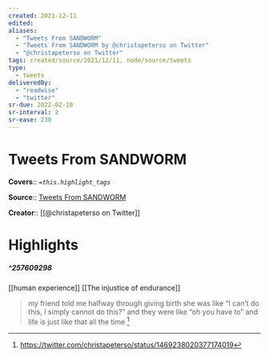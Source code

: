 ```yaml
---
created: 2021-12-11
edited: 
aliases:
  - "Tweets From SANDWORM"
  - "Tweets From SANDWORM by @christapeterso on Twitter"
  - "@christapeterso on Twitter"
tags: created/source/2021/12/11, node/source/tweets
type: 
  - tweets
deliveredBy: 
  - "readwise"
  - "twitter"
sr-due: 2022-02-10
sr-interval: 2
sr-ease: 230
---
```

# Tweets From SANDWORM

**Covers**:: 
*`=this.highlight_tags`*

**Source**:: [Tweets From SANDWORM](https://twitter.com/christapeterso)

**Creator**:: [[@christapeterso on Twitter]]

# Highlights
##### ^257609298
[[human experience]] [[The injustice of endurance]]  
> my friend told me halfway through giving birth she was like “I can’t do this, I simply cannot do this?” and they were like “oh you have to” and life is just like that all the time 
  [^257609298]

[^257609298]: https://twitter.com/christapeterso/status/1469238020377174019

